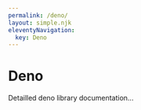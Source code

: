 ```yaml
---
permalink: /deno/
layout: simple.njk
eleventyNavigation:
  key: Deno
---
```


# Deno

Detailled deno library documentation...
